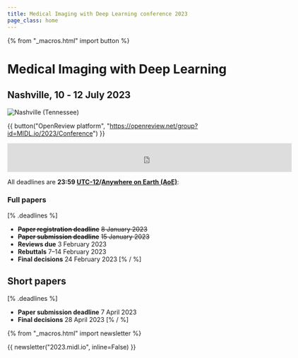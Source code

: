 ```yaml
---
title: Medical Imaging with Deep Learning conference 2023
page_class: home
---
```

{% from "_macros.html" import button %}
# Medical Imaging with Deep Learning
## Nashville, 10 ‑ 12 July 2023
<p class="primary-photo centered">
    <img alt="Nashville (Tennessee)" src="/images/nashville.jpg">
</p>

{{ button("OpenReview platform", "https://openreview.net/group?id=MIDL.io/2023/Conference") }}

<center><iframe src="https://free.timeanddate.com/countdown/i8o6jz52/n3399/cf11/cm0/cu4/ct5/cs1/ca2/co1/cr0/ss0/cac000/cpc000/pcfff/tcfff/fs100/szw576/szh243/tatMIDL%202023%20submission%20deadline/tac000/tptMIDL%202023%20submission%20deadline/tpc000/iso2023-01-15T23:59:59/pd2" allowtransparency="true" frameborder="0" width="644" height="65"></iframe></center>

All deadlines are **23:59 [UTC-12](https://www.timeanddate.com/time/zones/aoe)/[Anywhere on Earth (AoE)](https://en.wikipedia.org/wiki/Anywhere_on_Earth)**:
### Full papers
[% .deadlines %]
* **<s>Paper registration deadline</s>** <s>8 January 2023</s>
* **<s>Paper submission deadline</s>** <s>15 January 2023</s>
* **Reviews due** 3 February 2023
* **Rebuttals** 7&ndash;14 February 2023
* **Final decisions** 24 February 2023
[% / %]

## Short papers
[% .deadlines %]
* **Paper submission deadline** 7 April 2023
* **Final decisions** 28 April 2023
[% / %]

{% from "_macros.html" import newsletter %}

{{ newsletter("2023.midl.io", inline=False) }}
